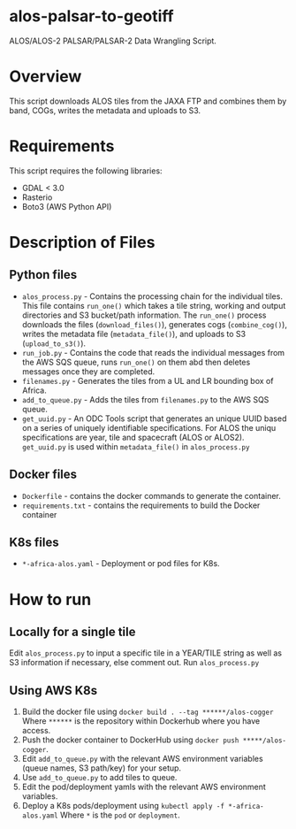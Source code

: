 # alos-palsar-to-geotiff
ALOS/ALOS-2 PALSAR/PALSAR-2 Data Wrangling Script. 

Overview
========

This script downloads ALOS tiles from the JAXA FTP and combines them by band, COGs, writes the metadata and uploads to S3. 

Requirements
========

This script requires the following libraries: 

* GDAL < 3.0
* Rasterio
* Boto3 (AWS Python API)


Description of Files
========

## Python files
* `alos_process.py` - Contains the processing chain for the individual tiles. This file contains `run_one()` which takes a tile string, working and output directories and S3 bucket/path information. The `run_one()` process downloads the files (`download_files()`), generates cogs (`combine_cog()`), writes the metadata file (`metadata_file()`), and uploads to S3 (`upload_to_s3()`). 
* `run_job.py` - Contains the code that reads the individual messages from the AWS SQS queue, runs `run_one()` on them abd then deletes messages once they are completed. 
* `filenames.py` - Generates the tiles from a UL and LR bounding box of Africa.
* `add_to_queue.py` - Adds the tiles from `filenames.py` to the AWS SQS queue.
* `get_uuid.py` - An ODC Tools script that generates an unique UUID based on a series of uniquely identifiable specifications. For ALOS the uniqu specifications are year, tile and spacecraft (ALOS or ALOS2). `get_uuid.py` is used within `metadata_file()` in `alos_process.py`

## Docker files
* `Dockerfile` - contains the docker commands to generate the container.
* `requirements.txt` - contains the requirements to build the Docker container

## K8s files
* `*-africa-alos.yaml` - Deployment or pod files for K8s.

How to run
========

## Locally for a single tile
Edit `alos_process.py` to input a specific tile in a YEAR/TILE string as well as S3 information if necessary, else comment out. Run `alos_process.py` 

## Using AWS K8s
1. Build the docker file using `docker build . --tag ******/alos-cogger` Where `******` is the repository within Dockerhub where you have access.
2. Push the docker container to DockerHub using `docker push *****/alos-cogger`.
3. Edit `add_to_queue.py` with the relevant AWS environment variables (queue names, S3 path/key) for your setup. 
4. Use `add_to_queue.py` to add tiles to queue. 
5. Edit the pod/deployment yamls with the relevant AWS environment variables.
6. Deploy a K8s pods/deployment using `kubectl apply -f *-africa-alos.yaml` Where `*` is the `pod` or `deployment`. 
